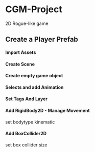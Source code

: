 # CGM-Project
2D Rogue-like game


## Create a Player Prefab

#### Import Assets

#### Create Scene

#### Create empty game object

#### Selects and add Animation

#### Set Tags And Layer

#### Add RigidBody2D - Manage Movement
 set bodytype kinematic

#### Add BoxCollider2D
 set box collider size 

